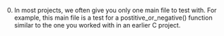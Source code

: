 0. In most projects, we often give you only one main file to test with. For example, this main file is a test for a postitive_or_negative() function similar to the one you worked with in an earlier C project.
